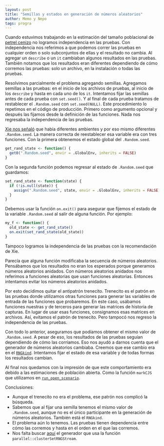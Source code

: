 ```yaml
---
layout: post
title: "Semillas y estados en generación de números aleatorios"
author: Memo y Nepo
tags: progra
---
```


Cuando estuvimos trabajando en la estimación del tamaño poblacional de [petrel cenizo](https://bitbucket.org/IslasGECI/pollos_petrel/src/develop/) no logramos independencia en las pruebas.
Con independencia nos referimos a que podemos correr las pruebas en cualquier orden o solo subconjuntos de ellas y el resultado no cambia.
Al agregar un `describe` o un `it` cambiaban algunos resultados en las pruebas.
También notamos que los resultados eran diferentes dependiendo de cómo corremos las pruebas: solo un archivo, en la instalación o todas las pruebas.

Resolvimos parcialmente el problema agregando semillas. 
Agregamos semillas a las pruebas: en el inicio de los archivos de pruebas, al inicio de los `describe` y hasta en cada uno de los `it`. 
Intentamos fijar las semillas antes de cada prueba con `set.seed()`. 
Y al final de cada prueba tratamos de restablecer el `.Random.seed` con `set.seed(NULL)`.
Este procedimiento lo repetimos en el código de producción.
Primero como argumento opcional y después las fijamos desde la definición de las funciones.
Nada nos regresaba la independencia de las pruebas.

[Xie nos señaló](http://www.questionflow.org/2019/08/13/local-randomness-in-r/) que había diferentes ambientes y por eso mismo diferentes `.Random.seed`.
La manera correcta de reestablecer esa variable era con tres funciones.
Con la primera obtenemos el estado global del `.Random.seed`.
``` R
get_rand_state <- function() {
  get0(".Random.seed", envir = .GlobalEnv, inherits = FALSE)
}
```
Con la segunda función podemos regresar al estado de `.Random.seed` que guardamos:
``` R
set_rand_state <- function(state) {
  if (!is.null(state)) {
    assign(".Random.seed", state, envir = .GlobalEnv, inherits = FALSE)
  }
}
```
Debemos usar la función `on.exit()` para asegurar que fijemos el estado de la variable `.Random.seed` al salir de alguna función.
Por ejemplo:
```R
my_f <- function() {
  old_state <- get_rand_state()
  on.exit(set_rand_state(old_state))
}
```
Tampoco logramos la independencia de las pruebas con la recomendación de Xie. 

Parecía que alguna función modificaba la secuencia de números aleatorios.
Pensábamos que los resultados no eran los esperados porque generamos números aleatorios anidados.
Con números aleatorios anidados nos referimos a funciones aleatorias que usan funciones aleatorias.
Entonces intentamos evitar los números aleatorios anidados. 

Por esto decidimos quitar el antipatrón trenecito.
Trenecito es el patrón en las pruebas donde utilizamos otras funciones para generar las variables de entrada de las funciones que probaremos.
En este caso, usábamos funciones nuestras y de terceros para generar las matrices de historia de capturas.
En lugar de usar esas funciones, consignamos esas matrices en archivos. 
Así, evitamos el patrón de trenecito. 
Pero tampocó nos regreso la independencia de las pruebas.

Con todo lo anterior, aseguramos que podíamos obtener el mismo valor de `.Random.seed`. 
A pesar de eso, los resultados de las pruebas seguían dependiendo de cómo las corríamos.
Eso nos ayudó a darnos cuenta que el generador de números aleatorios cambiaba. 
Creemos que ese cambio era en el [`RNGkind`](https://stat.ethz.ch/R-manual/R-devel/library/base/html/Random.html). 
Intentamos fijar el estado de esa variable y de todas formas los resultados cambian.

Al final nos quedamos con la impresión de que este comportamiento era debido a las estimaciones de población abierta. 
Como la función `markCJS` que utilizamos en [`run_open_scenario`](https://bitbucket.org/IslasGECI/pollos_petrel/src/249618c60f39e5a6350958103750629ab57b30a4/chicks.petrel/R/get_quantiles.R#lines-92).


Conclusiones:
- Aunque el trenecito no era el problema, ese patrón nos complicó la búsqueda.
- Sabemos que al fijar una semilla tenemos el mismo valor de `.Random.seed`, aunque no es el único participante en la generación de números aleatorios. También está el `RNGkind`.
- El problema aún lo tenemos. Las pruebas tienen dependencia entre cómo las corremos y hasta en el orden en el que las corremos.
- Nos falta buscar [aquí](https://github.com/bmcclintock/multimark/blob/ab30507251e55573e5cf268201b8889ceedda2a9/R/CJS.R#L895) el generador que usa la función `parallel::clusterSetRNGStream`.
